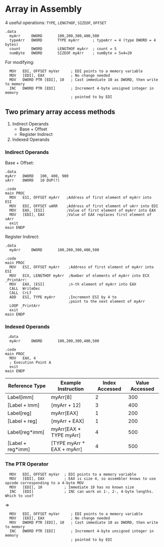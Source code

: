 # Array in Assembly

4 useful operations: `TYPE`, `LENGTHOF`, `SIZEOF`, `OFFSET`

```masm
.data
  myArr     DWORD       100,200,300,400,500
  typeArr   DWORD       TYPE myArr      ; typeArr = 4 (type DWORD = 4 bytes)
  count     DWORD       LENGTHOF myArr  ; count = 5
  numByte   DWORD       SIZEOF myArr    ; numByte = 5x4=20
```

For modifying:

```masm
  MOV   EDI, OFFSET myVar     ; EDI points to a memory variable
  MOV   [EDI], EAX            ; No change needed
  MOV   DWORD PTR [EDI], 10   ; Cast immediate 10 as DWORD, then write to memory
  INC   DWORD PTR [EDI]       ; Increment 4-byte unsigned integer in memory
                              ; pointed to by EDI
```

## Two primary array access methods

1. Indirect Operands
    - Base + Offset
    - Register Indirect
2. Indexed Operands

### Indirect Operands

Base + Offset:

```masm
.data
myArr   DWORD   100, 400, 900
uArr    DWORD   10 DUP(?)

.code
main PROC
  MOV   ESI, OFFSET myArr   ;Address of first element of myArr into ESI
  MOV   EDI, OFFSET uARR    ;Address of first element of uArr into EDI
  MOV   EAX, [ESI]          ;Value of first element of myArr into EAX
  MOV   [EDI], EAX          ;Value of EAX replaces first element of uArr
  exit
main ENDP
```

Register Indirect:

```masm
.data
  myArr     DWORD       100,200,300,400,500

.code
main PROC
  MOV   ESI, OFFSET myArr    ;Address of first element of myArr into ESI
  MOV   ECX, LENGTHOF myArr  ;Number of elements of myArr into ECX
_PrintArr:
  MOV   EAX, [ESI]           ;n-th element of myArr into EAX
  CALL  WriteDec
  CALL  CrLf
  ADD   ESI, TYPE myArr      ;Increment ESI by 4 to
                             ;point to the next element of myArr
  LOOP _PrintArr
  exit
main ENDP
```

### Indexed Operands

```masm
 .data
  myArr     DWORD       100,200,300,400,500

.code
main PROC
  MOV   EAX, 4
  ; Execution Point A 
  exit
main ENDP
```

| Reference Type | Example Instruction | Index Accessed | Value Accessed |
|----------------|---------------------|----------------|----------------|
| Label[imm] | myArr[8] | 2 | 300 |
| [Label + imm] | [myArr + 12] | 3 | 400 |
| Label[reg] | myArr[EAX] | 1 | 200 |
| [Label + reg] | [myArr + EAX] | 1 | 200 |
| Label[reg*imm] | myArr[EAX * TYPE myArr] | 4 | 500 |
| [Label + reg*imm] | [TYPE myArr * EAX + myArr] | 4 | 500 |

### The PTR Operator

```
  MOV   EDI, OFFSET myVar  ; EDI points to a memory variable
  MOV   [EDI], EAX         ; EAX is size 4, so assembler knows to use opcode corresponding to a 4-byte MOV
  MOV   [EDI], 10          ; Immediate 10 has no known size
  INC   [EDI]              ; INC can work on 1-, 2-, 4-byte lengths. Which to use?
```

=> 

```
  MOV   EDI, OFFSET myVar     ; EDI points to a memory variable
  MOV   [EDI], EAX            ; No change needed
  MOV   DWORD PTR [EDI], 10   ; Cast immediate 10 as DWORD, then write to memory
  INC   DWORD PTR [EDI]       ; Increment 4-byte unsigned integer in memory
                              ; pointed to by EDI
```